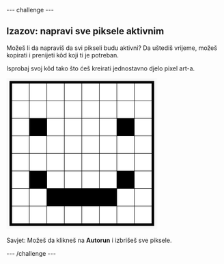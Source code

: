 \--- challenge \---

## Izazov: napravi sve piksele aktivnim

Možeš li da napraviš da svi pikseli budu aktivni? Da uštediš vrijeme, možeš kopirati i prenijeti kôd koji ti je potreban.

Isprobaj svoj kôd tako što ćeš kreirati jednostavno djelo pixel art-a.

![screenshot](images/pixel-art-black-example.png)

Savjet: Možeš da klikneš na **Autorun** i izbrišeš sve piksele.

\--- /challenge \---